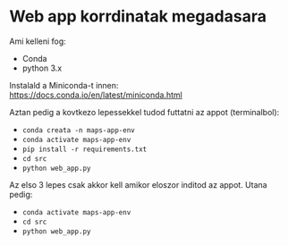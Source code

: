 # Web app korrdinatak megadasara

Ami kelleni fog:

* Conda
* python 3.x

Instalald a Miniconda-t innen: https://docs.conda.io/en/latest/miniconda.html

Aztan pedig a kovtkezo lepessekkel tudod futtatni az appot (terminalbol):

* `conda creata -n maps-app-env`
* `conda activate maps-app-env`
* `pip install -r requirements.txt`
* `cd src`
* `python web_app.py`

Az elso 3 lepes csak akkor kell amikor eloszor inditod az appot. Utana pedig:

* `conda activate maps-app-env`
* `cd src`
* `python web_app.py`